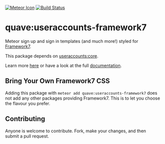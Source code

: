 [![Meteor Icon](http://icon.meteor.com/package/quave:useraccounts-framework7)](https://atmospherejs.com/quave/useraccounts-framework7)
[![Build Status](https://travis-ci.org/qua-ve/useraccounts-framework7.svg?branch=master)](https://travis-ci.org/qua-ve/useraccounts-framework7)

# quave:useraccounts-framework7

Meteor sign up and sign in templates (and much more!) styled for [Framework7](http://www.idangero.us/framework7/).

This package depends on [useraccounts:core](https://atmospherejs.com/useraccounts/core).

Learn more [here](http://useraccounts.meteor.com) or have a look at the full [documentation](https://github.com/meteor-useraccounts/core/blob/master/Guide.md).

## Bring Your Own Framework7 CSS

Adding this package with `meteor add quave:useraccounts-framework7` does not add any other packages providing Framework7. This is to let you choose the flavour you prefer.


## Contributing

Anyone is welcome to contribute. Fork, make your changes, and then submit a pull request.
